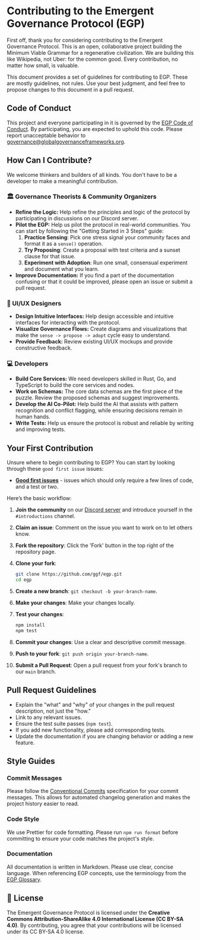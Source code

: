 # Contributing to the Emergent Governance Protocol (EGP)

First off, thank you for considering contributing to the Emergent Governance Protocol. This is an open, collaborative project building the Minimum Viable Grammar for a regenerative civilization. We are building this like Wikipedia, not Uber: for the common good. Every contribution, no matter how small, is valuable.

This document provides a set of guidelines for contributing to EGP. These are mostly guidelines, not rules. Use your best judgment, and feel free to propose changes to this document in a pull request.

## Code of Conduct

This project and everyone participating in it is governed by the [EGP Code of Conduct](CODE_OF_CONDUCT.md). By participating, you are expected to uphold this code. Please report unacceptable behavior to governance@globalgovernanceframeworks.org.

## How Can I Contribute?

We welcome thinkers and builders of all kinds. You don't have to be a developer to make a meaningful contribution.

### 🏛️ Governance Theorists & Community Organizers

  * **Refine the Logic:** Help refine the principles and logic of the protocol by participating in discussions on our Discord server.
  * **Pilot the EGP:** Help us pilot the protocol in real-world communities. You can start by following the "Getting Started in 3 Steps" guide:
    1.  **Practice Sensing**: Pick one stress signal your community faces and format it as a `sense()` operation.
    2.  **Try Proposing**: Create a proposal with test criteria and a sunset clause for that issue.
    3.  **Experiment with Adoption**: Run one small, consensual experiment and document what you learn.
  * **Improve Documentation:** If you find a part of the documentation confusing or that it could be improved, please open an issue or submit a pull request.

### 🎨 UI/UX Designers

  * **Design Intuitive Interfaces:** Help design accessible and intuitive interfaces for interacting with the protocol.
  * **Visualize Governance Flows:** Create diagrams and visualizations that make the `sense -> propose -> adopt` cycle easy to understand.
  * **Provide Feedback:** Review existing UI/UX mockups and provide constructive feedback.

### 💻 Developers

  * **Build Core Services:** We need developers skilled in Rust, Go, and TypeScript to build the core services and nodes.
  * **Work on Schemas:** The core data schemas are the first piece of the puzzle. Review the proposed schemas and suggest improvements.
  * **Develop the AI Co-Pilot:** Help build the AI that assists with pattern recognition and conflict flagging, while ensuring decisions remain in human hands.
  * **Write Tests:** Help us ensure the protocol is robust and reliable by writing and improving tests.

## Your First Contribution

Unsure where to begin contributing to EGP? You can start by looking through these `good first issue` issues:

  * **[Good first issues](https://github.com/GlobalGovernanceFrameworks/egp/issues?q=state%3Aopen%20label%3A%22good%20first%20issue%22)** - issues which should only require a few lines of code, and a test or two.

Here’s the basic workflow:

1.  **Join the community** on our [Discord server](https://discord.gg/MjnzCfh4mM) and introduce yourself in the `#introductions` channel.

2.  **Claim an issue**: Comment on the issue you want to work on to let others know.

3.  **Fork the repository**: Click the 'Fork' button in the top right of the repository page.

4.  **Clone your fork**:

    ```bash
    git clone https://github.com/ggf/egp.git
    cd egp
    ```

5.  **Create a new branch**: `git checkout -b your-branch-name`.

6.  **Make your changes**: Make your changes locally.

7.  **Test your changes**:

    ```bash
    npm install
    npm test
    ```

8.  **Commit your changes**: Use a clear and descriptive commit message.

9.  **Push to your fork**: `git push origin your-branch-name`.

10. **Submit a Pull Request**: Open a pull request from your fork's branch to our `main` branch.

## Pull Request Guidelines

  * Explain the "what" and "why" of your changes in the pull request description, not just the "how."
  * Link to any relevant issues.
  * Ensure the test suite passes (`npm test`).
  * If you add new functionality, please add corresponding tests.
  * Update the documentation if you are changing behavior or adding a new feature.

## Style Guides

### Commit Messages

Please follow the [Conventional Commits](https://www.conventionalcommits.org/en/v1.0.0/) specification for your commit messages. This allows for automated changelog generation and makes the project history easier to read.

### Code Style

We use Prettier for code formatting. Please run `npm run format` before committing to ensure your code matches the project's style.

### Documentation

All documentation is written in Markdown. Please use clear, concise language. When referencing EGP concepts, use the terminology from the [EGP Glossary](https://globalgovernanceframeworks.org/frameworks/emergent-governance-protocol#egp-glossary).

## 📜 License

The Emergent Governance Protocol is licensed under the **Creative Commons Attribution-ShareAlike 4.0 International License (CC BY-SA 4.0)**. By contributing, you agree that your contributions will be licensed under its CC BY-SA 4.0 license.

